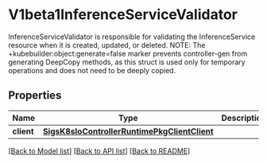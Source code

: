 # V1beta1InferenceServiceValidator

InferenceServiceValidator is responsible for validating the InferenceService resource when it is created, updated, or deleted.  NOTE: The +kubebuilder:object:generate=false marker prevents controller-gen from generating DeepCopy methods, as this struct is used only for temporary operations and does not need to be deeply copied.
## Properties
Name | Type | Description | Notes
------------ | ------------- | ------------- | -------------
**client** | [**SigsK8sIoControllerRuntimePkgClientClient**](SigsK8sIoControllerRuntimePkgClientClient.md) |  | 

[[Back to Model list]](../README.md#documentation-for-models) [[Back to API list]](../README.md#documentation-for-api-endpoints) [[Back to README]](../README.md)


